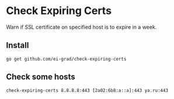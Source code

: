 Check Expiring Certs
====================

Warn if SSL certificate on specified host is to expire in a week.

Install
-------

    go get github.com/ei-grad/check-expiring-certs

Check some hosts
----------------

    check-expiring-certs 8.8.8.8:443 [2a02:6b8:a::a]:443 ya.ru:443
